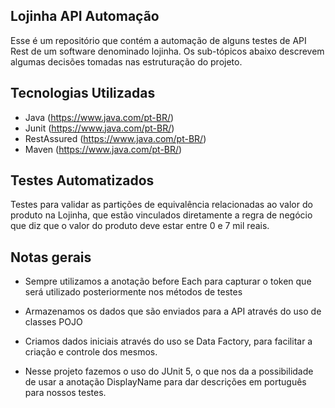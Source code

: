 ## Lojinha API Automação
Esse é um repositório que contém a automação de alguns testes de API Rest de um software denominado lojinha.  Os sub-tópicos abaixo descrevem algumas decisões tomadas nas estruturação do projeto.

## Tecnologias Utilizadas

- Java (https://www.java.com/pt-BR/)
- Junit (https://www.java.com/pt-BR/)
- RestAssured (https://www.java.com/pt-BR/)
- Maven (https://www.java.com/pt-BR/)

## Testes Automatizados
Testes para validar as partições de equivalência relacionadas ao valor do produto na Lojinha, que estão vinculados diretamente a regra de negócio que diz que o valor do produto deve estar entre 0 e 7 mil reais.

## Notas gerais

- Sempre utilizamos a anotação before Each para capturar o token que
  será utilizado posteriormente nos métodos de testes

- Armazenamos os dados que são enviados para a API através do uso de classes POJO
- Criamos dados iniciais através do uso se Data Factory, para facilitar a criação e controle dos mesmos.
- Nesse projeto fazemos o uso do JUnit 5, o que nos da a possibilidade de usar a anotação DisplayName para dar descrições em português para nossos testes.
